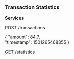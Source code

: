 ### Transaction Statistics

**Services**

POST /transactions

{
	"amount": 84.7,  
	"timestamp": 1501265468355
}

GET /statistics